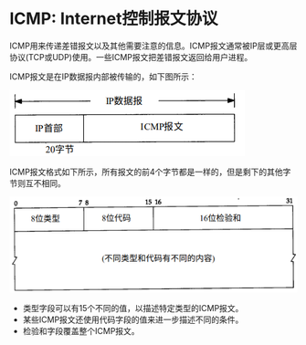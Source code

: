 ICMP: Internet控制报文协议
===

ICMP用来传递差错报文以及其他需要注意的信息。ICMP报文通常被IP层或更高层协议(TCP或UDP)使用。一些ICMP报文把差错报文返回给用户进程。

ICMP报文是在IP数据报内部被传输的，如下图所示：

![](images/icmp_in_ip.png)

ICMP报文格式如下所示，所有报文的前4个字节都是一样的，但是剩下的其他字节则互不相同。

![](images/icmp_header.png)

* 类型字段可以有15个不同的值，以描述特定类型的ICMP报文。
* 某些ICMP报文还使用代码字段的值来进一步描述不同的条件。
* 检验和字段覆盖整个ICMP报文。